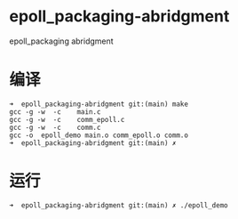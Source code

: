# epoll_packaging-abridgment
epoll_packaging abridgment

# 编译
```shell
➜  epoll_packaging-abridgment git:(main) make
gcc -g -w  -c    main.c
gcc -g -w  -c    comm_epoll.c
gcc -g -w  -c    comm.c
gcc -o  epoll_demo main.o comm_epoll.o comm.o
➜  epoll_packaging-abridgment git:(main) ✗
```

# 运行
```shell
➜  epoll_packaging-abridgment git:(main) ✗ ./epoll_demo
```
